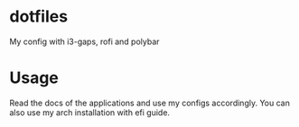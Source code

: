 # dotfiles
My config with i3-gaps, rofi and polybar

# Usage 
Read the docs of the applications and use my configs accordingly.
You can also use my arch installation with efi guide.
